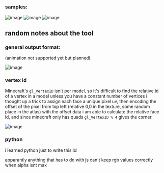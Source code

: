 ### samples:
![image](https://user-images.githubusercontent.com/16228717/148311540-503cf422-b6c7-4c95-b4b4-fca1e136dbfe.png)
![image](https://user-images.githubusercontent.com/16228717/148311562-1b1cbf42-5cbb-441f-90cf-398a342ba8ba.png)
![image](https://user-images.githubusercontent.com/16228717/148311579-0c09d71e-8358-463f-85ac-297295c02696.png)

## random notes about the tool

### general output format:

(animation not supported yet but planned)

![image](https://user-images.githubusercontent.com/16228717/148311479-0cade68e-dab8-491b-83fb-f7d22c78bd1b.png)

### vertex id

Minecraft's `gl_VertexID` isn't per model, so it's difficult to find the relative id of a vertex in a model unless you have a constant number of vertices
i thought up a trick to assign each face a unique pixel uv, then encoding the offset of the pixel from top left (relative 0,0 in the texture, some random place in the atlas)
with the offset data i am able to calculate the relative face id, and since minecraft only has quads `gl_VertexID % 4` gives the corner.

![image](https://user-images.githubusercontent.com/16228717/148311858-3bd76267-f80f-4ad6-84c3-3b5f6760bcf4.png)

### python

i learned python just to write this lol

apparantly anything that has to do with js can't keep rgb values correctly when alpha isnt max
